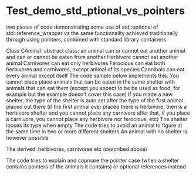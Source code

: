 # Test_demo_std_ptional_vs_pointers
two pieces of code demonstrating some use of std::optional of std::reference_wrapper vs the same functionality achieved traditionally through using pointers, combined with standard library containers


Class CAnimal: abstract class: 
an animal can or cannot eat another animal and can or cannot be eaten from another
Herbivore cannot eat another animal
Carnivores can eat only herbivores
Ferocious can eat both herbivores and carnivores, except animal of its species
Cannibals can eat every animal except itself
The code sample below implements this:
You cannot place place animals that can be eaten in the same shelter with animals that can eat them (except you expect to be be used as food, for example but the example doesn't cover this case)
If you made a new shelter, the type of the shelter is auto set after the type of the first animal placed out there (if the first animal ever placed there is herbivore, then is a herbivore shelter and you cannot place any carnivore after that, if you place a carnivore, you cannot place any herbivore nor ferocious,  etc)
The shelter looses its type when empty
The code tries to avoid an animal to figure at the same time in two or more different shelters
An animal with no shelter is however possible

The derived: herbivores, carnivores etc (described above)

The code tries to explain and copmare the pointer case (when a shelter contains pointers of the animals it contains) or optional references instead
